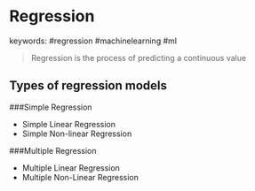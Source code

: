 Regression
======
keywords: #regression #machinelearning #ml

> Regression is the process of predicting a continuous value

Types of regression models
------

###Simple Regression
* Simple Linear Regression
* Simple Non-linear Regression

###Multiple Regression
* Multiple Linear Regression
* Multiple Non-Linear Regression
